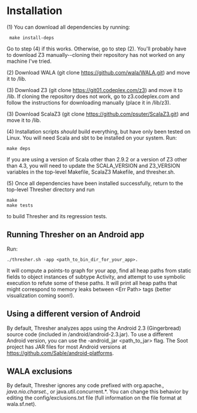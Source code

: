 Installation
============
(1) You can download all dependencies by running:

     make install-deps

Go to step (4) if this works. Otherwise, go to step (2).  You'll probably have to download Z3 manually--cloning their repository has not worked on any machine I've tried.

(2) Download WALA (git clone https://github.com/wala/WALA.git) and move it to /lib.

(3) Download Z3 (git clone https://git01.codeplex.com/z3) and move it to /lib. If cloning the repository does not work, go to z3.codeplex.com and follow the instructions for downloading manually (place it in /lib/z3).

(3) Download ScalaZ3 (git clone https://github.com/psuter/ScalaZ3.git) and move it to /lib.

(4) Installation scripts *should* build everything, but have only been tested on Linux. You will need Scala and sbt to be installed on your system. Run:

    make deps

If you are using a version of Scala other than 2.9.2 or a version of Z3 other than 4.3, you will need to update the SCALA_VERSION and Z3_VERSION variables in the top-level Makefile, ScalaZ3 Makefile, and thresher.sh.

(5) Once all dependencies have been installed successfully, return to the top-level Thresher directory and run
  
    make
    make tests

to build Thresher and its regression tests. 

Running Thresher on an Android app
-----------------------------------

Run: 
    
    ./thresher.sh -app <path_to_bin_dir_for_your_app>. 

It will compute a points-to graph for your app, find all heap paths from static fields to object instances of subtype Activity, and attempt to use symbolic execution to refute some of these paths. It will print all heap paths that might correspond to memory leaks between \<Err Path\> tags (better visualization coming soon!).

Using a different version of Android
------------------------------------
By default, Thresher analyzes apps using the Android 2.3 (Gingerbread) source code (included in /android/android-2.3.jar). To use a different Android version, you can use the -android_jar \<path_to_jar\> flag. The Soot project has JAR files for most Android versions at https://github.com/Sable/android-platforms.

WALA exclusions
---------------
By default, Thresher ignores any code prefixed with org.apache.*, java.nio.charset.*, or java.util.concurrent.*. You can change this behavior by editing the config/exclusions.txt file (full information on the file format at wala.sf.net).


